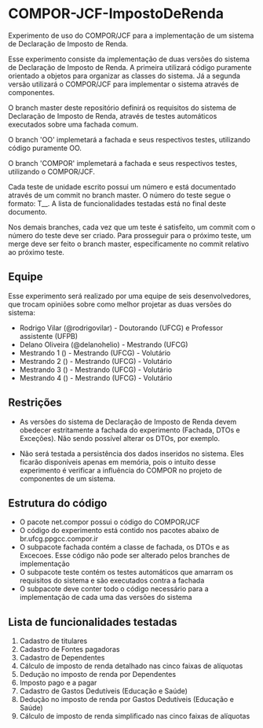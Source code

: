 COMPOR-JCF-ImpostoDeRenda
=========================

Experimento de uso do COMPOR/JCF para a implementação de um sistema de Declaração de Imposto de Renda.

Esse experimento consiste da implementação de duas versões do sistema de Declaração de Imposto de Renda.
A primeira utilizará código puramente orientado a objetos para organizar as classes do sistema. Já 
a segunda versão utilizará o COMPOR/JCF para implementar o sistema através de componentes.

O branch master deste repositório definirá os requisitos do sistema de Declaração de Imposto de Renda, 
através de testes automáticos executados sobre uma fachada comum.

O branch 'OO' implemetará a fachada e seus respectivos testes, utilizando código puramente OO.

O branch 'COMPOR' implemetará a fachada e seus respectivos testes, utilizando o COMPOR/JCF.

Cada teste de unidade escrito possui um número e está documentado através de um commit no branch master. 
O número do teste segue o formato: T_<Funcionalidade>_<Caso de teste>. A lista de funcionalidades 
testadas está no final deste documento.

Nos demais branches, cada vez que um teste é satisfeito, um commit com o número do teste deve ser
criado. Para prosseguir para o próximo teste, um merge deve ser feito o branch master, especificamente
no commit relativo ao próximo teste.

## Equipe

Esse experimento será realizado por uma equipe de seis desenvolvedores, que trocam opiniões sobre
como melhor projetar as duas versões do sistema:

* Rodrigo Vilar (@rodrigovilar) - Doutorando (UFCG) e Professor assistente (UFPB)
* Delano Oliveira (@delanohelio) - Mestrando (UFCG)
* Mestrando 1 () - Mestrando (UFCG) - Volutário
* Mestrando 2 () - Mestrando (UFCG) - Volutário
* Mestrando 3 () - Mestrando (UFCG) - Volutário
* Mestrando 4 () - Mestrando (UFCG) - Volutário


## Restrições

* As versões do sistema de Declaração de Imposto de Renda devem obedecer estritamente a fachada do 
experimento (Fachada, DTOs e Exceções). Não sendo possível alterar os DTOs, por exemplo.

* Não será testada a persistência dos dados inseridos no sistema. Eles ficarão disponíveis apenas em 
memória, pois o intuito desse experimento é verificar a influência do COMPOR no  projeto de 
componentes de um sistema.

## Estrutura do código

* O pacote net.compor possui o código do COMPOR/JCF
* O código do experimento está contido nos pacotes abaixo de br.ufcg.ppgcc.compor.ir
* O subpacote fachada contém a classe de fachada, os DTOs e as Excecoes. Esse código não pode ser 
alterado pelos branches de implementação
* O subpacote teste contém os testes automáticos que amarram os requisitos do sistema e são 
executados contra a fachada
* O subpacote deve conter todo o código necessário para a implementação de cada uma das versões do 
sistema
 
## Lista de funcionalidades testadas

1. Cadastro de titulares
1. Cadastro de Fontes pagadoras
1. Cadastro de Dependentes
1. Cálculo de imposto de renda detalhado nas cinco faixas de alíquotas
1. Dedução no imposto de renda por Dependentes
1. Imposto pago e a pagar
1. Cadastro de Gastos Dedutíveis (Educação e Saúde)
1. Dedução no imposto de renda por Gastos Dedutíveis (Educação e Saúde)
1. Cálculo de imposto de renda simplificado nas cinco faixas de alíquotas